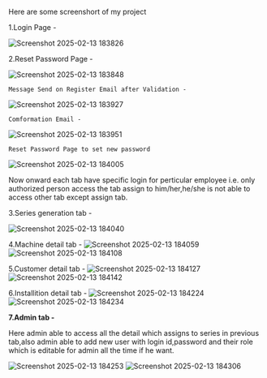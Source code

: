 Here are some screenshort of my project

1.Login Page -

![Screenshot 2025-02-13 183826](https://github.com/user-attachments/assets/c22e43b2-088b-43e3-94a3-a9b56cfdf162)


2.Reset Password Page -

![Screenshot 2025-02-13 183848](https://github.com/user-attachments/assets/b9c61fec-b1e4-46a3-abe8-c54fbcd7602c)


	Message Send on Register Email after Validation -
 
![Screenshot 2025-02-13 183927](https://github.com/user-attachments/assets/b669d72b-8b9f-4c88-83ca-8983589605ff)


	Comformation Email -
 
![Screenshot 2025-02-13 183951](https://github.com/user-attachments/assets/7cb0844d-5d07-4ff1-be66-d73e9098ffec)


	Reset Password Page to set new password
 
![Screenshot 2025-02-13 184005](https://github.com/user-attachments/assets/176f26c2-a085-4af8-b095-79a04cae21d8)


Now onward each tab have specific login for perticular employee i.e. only authorized person access the tab assign to him/her,he/she is not able to access other tab except assign tab.

3.Series generation tab -

![Screenshot 2025-02-13 184040](https://github.com/user-attachments/assets/b7e72236-f3ed-4870-bb3a-1609884a3112)


4.Machine detail tab -
![Screenshot 2025-02-13 184059](https://github.com/user-attachments/assets/3b0795d4-e479-4ddc-bfa1-ca692bd7f3b7)
![Screenshot 2025-02-13 184108](https://github.com/user-attachments/assets/855c0e65-0068-41ae-91fa-0b8f549ac949)


5.Customer detail tab -
![Screenshot 2025-02-13 184127](https://github.com/user-attachments/assets/dab5263e-588f-4c8b-a1b6-6a39737ea5d5)
![Screenshot 2025-02-13 184142](https://github.com/user-attachments/assets/262649ca-9539-45d3-921a-407aa7a4130d)


6.Installition detail tab -
![Screenshot 2025-02-13 184224](https://github.com/user-attachments/assets/7cc87802-ec1d-48dc-b761-4833e15a852e)
![Screenshot 2025-02-13 184234](https://github.com/user-attachments/assets/ddb2ad47-3f04-4547-853c-413e7922328d)


**7.Admin tab -**

Here admin able to access all the detail which assigns to series in previous tab,also admin able to add new user with login id,password and their role which is editable for admin all the time if he want.

![Screenshot 2025-02-13 184253](https://github.com/user-attachments/assets/38edaaef-5bf2-4516-a7f0-1c24a5d88b04)
![Screenshot 2025-02-13 184306](https://github.com/user-attachments/assets/e7f80fc9-ab42-4857-91cc-570784263a38)
